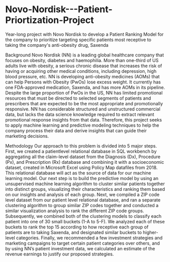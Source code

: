 # Novo-Nordisk---Patient-Priortization-Project
Year-long project with Novo Nordisk to develop a Patient Ranking Model for the company to prioritize targeting specific patients most receptive to taking the company's anti-obesity drug, Saxenda

Background
Novo Nordisk (NN) is a leading global healthcare company that focuses on obesity, diabetes and haemophilia. More than one-third of US adults live with obesity, a serious chronic disease that increases the risk of having or acquiring other medical conditions, including depression, high blood pressure, etc. NN is developing anti-obesity medicines (AOMs) that can help Persons with Obesity (PwOs) lose excess weight. It currently has one FDA-approved medication, Saxenda, and has more AOMs in its pipeline. Despite the large proportion of PwOs in the US, NN has limited promotional resources that must be directed to selected segments of patients and prescribers that are expected to be the most appropriate and promotionally responsive. NN has considerable structured and unstructured commercial data, but lacks the data science knowledge required to extract relevant promotional response insights from that data. Therefore, this project seeks to apply machine learning and predictive modeling techniques to help the company process their data and derive insights that can guide their marketing decisions.

Methodology
Our approach to this problem is divided into 5 major steps. First, we created a patientlevel relational database in SQL workbench by aggregating all the claim-level dataset from
the Diagnosis (Dx), Procedure (Px), and Prescription (Rx) database and combining it with a socioeconomic dataset, created in Microsoft Excel using Policy Map datafiles from 2018. This relational database will act as the source of data for our machine learning model.
Our next step is to build the predictive model by using an unsupervised machine learning algorithm to cluster similar patients together into distinct groups, visualizing their characteristics and ranking them based on our insights and analysis of each group.
Next, we compiled a ZIP code level dataset from our patient level relational database, and ran a separate clustering algorithm to group similar ZIP codes together and conducted a similar visualization analysis to rank the different ZIP code groups.
Subsequently, we combined both of the clustering models to classify each patient into one of 30 small buckets (1-A to 5-F). We analyzed each of these buckets to rank the top 15 according to how receptive each group of patients are to taking Saxenda, and designated similar buckets to higher-level categories.
Finally, we recommended a few investment strategies and marketing campaigns to target certain patient categories over others, and by using NN’s patient investment data, we calculated an estimate of the revenue earnings to justify our proposed strategies.
